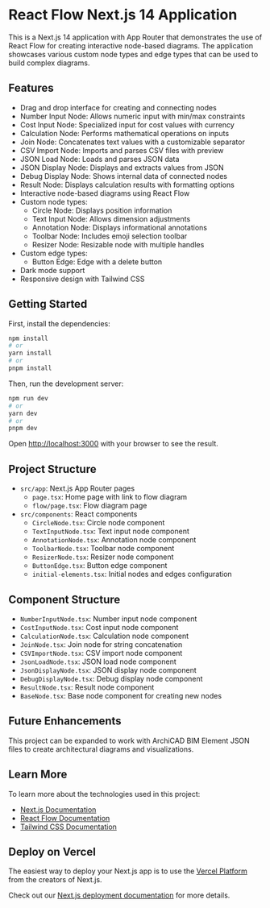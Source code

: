 # React Flow Next.js 14 Application

This is a Next.js 14 application with App Router that demonstrates the use of React Flow for creating interactive node-based diagrams. The application showcases various custom node types and edge types that can be used to build complex diagrams.

## Features

- Drag and drop interface for creating and connecting nodes
- Number Input Node: Allows numeric input with min/max constraints
- Cost Input Node: Specialized input for cost values with currency
- Calculation Node: Performs mathematical operations on inputs
- Join Node: Concatenates text values with a customizable separator
- CSV Import Node: Imports and parses CSV files with preview
- JSON Load Node: Loads and parses JSON data
- JSON Display Node: Displays and extracts values from JSON
- Debug Display Node: Shows internal data of connected nodes
- Result Node: Displays calculation results with formatting options
- Interactive node-based diagrams using React Flow
- Custom node types:
  - Circle Node: Displays position information
  - Text Input Node: Allows dimension adjustments
  - Annotation Node: Displays informational annotations
  - Toolbar Node: Includes emoji selection toolbar
  - Resizer Node: Resizable node with multiple handles
- Custom edge types:
  - Button Edge: Edge with a delete button
- Dark mode support
- Responsive design with Tailwind CSS

## Getting Started

First, install the dependencies:

```bash
npm install
# or
yarn install
# or
pnpm install
```

Then, run the development server:

```bash
npm run dev
# or
yarn dev
# or
pnpm dev
```

Open [http://localhost:3000](http://localhost:3000) with your browser to see the result.

## Project Structure

- `src/app`: Next.js App Router pages
  - `page.tsx`: Home page with link to flow diagram
  - `flow/page.tsx`: Flow diagram page
- `src/components`: React components
  - `CircleNode.tsx`: Circle node component
  - `TextInputNode.tsx`: Text input node component
  - `AnnotationNode.tsx`: Annotation node component
  - `ToolbarNode.tsx`: Toolbar node component
  - `ResizerNode.tsx`: Resizer node component
  - `ButtonEdge.tsx`: Button edge component
  - `initial-elements.tsx`: Initial nodes and edges configuration

## Component Structure

- `NumberInputNode.tsx`: Number input node component
- `CostInputNode.tsx`: Cost input node component
- `CalculationNode.tsx`: Calculation node component
- `JoinNode.tsx`: Join node for string concatenation
- `CSVImportNode.tsx`: CSV import node component
- `JsonLoadNode.tsx`: JSON load node component
- `JsonDisplayNode.tsx`: JSON display node component
- `DebugDisplayNode.tsx`: Debug display node component
- `ResultNode.tsx`: Result node component
- `BaseNode.tsx`: Base node component for creating new nodes

## Future Enhancements

This project can be expanded to work with ArchiCAD BIM Element JSON files to create architectural diagrams and visualizations.

## Learn More

To learn more about the technologies used in this project:

- [Next.js Documentation](https://nextjs.org/docs)
- [React Flow Documentation](https://reactflow.dev/docs/introduction/)
- [Tailwind CSS Documentation](https://tailwindcss.com/docs)

## Deploy on Vercel

The easiest way to deploy your Next.js app is to use the [Vercel Platform](https://vercel.com/new?utm_medium=default-template&filter=next.js&utm_source=create-next-app&utm_campaign=create-next-app-readme) from the creators of Next.js.

Check out our [Next.js deployment documentation](https://nextjs.org/docs/app/building-your-application/deploying) for more details.
